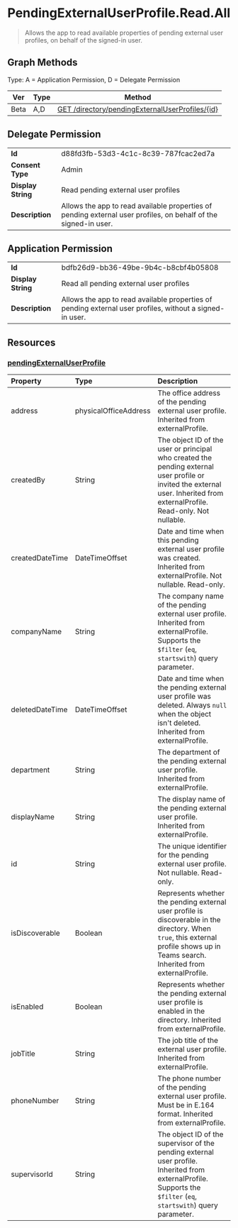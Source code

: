 # PendingExternalUserProfile.Read.All

> Allows the app to read available properties of pending external user profiles, on behalf of the signed-in user.
## Graph Methods

Type: A = Application Permission, D = Delegate Permission

|Ver|Type|Method|
|-------|----|------|
|Beta|A,D|[GET /directory/pendingExternalUserProfiles/{id}](https://docs.microsoft.com/graph/api/pendingexternaluserprofile-get?view=graph-rest-beta&tabs=http)|
## Delegate Permission
|||
|-|-|
|**Id**|d88fd3fb-53d3-4c1c-8c39-787fcac2ed7a|
|**Consent Type**|Admin|
|**Display String**|Read pending external user profiles|
|**Description**|Allows the app to read available properties of pending external user profiles, on behalf of the signed-in user.|
## Application Permission
|||
|-|-|
|**Id**|bdfb26d9-bb36-49be-9b4c-b8cbf4b05808|
|**Display String**|Read all pending external user profiles|
|**Description**|Allows the app to read available properties of pending external user profiles, without a signed-in user.|
## Resources
### [pendingExternalUserProfile ](https://docs.microsoft.com/graph/api/resources/pendingexternaluserprofile?view=graph-rest-1.0&tabs=http)
| Property   | Type |Description|
|:---------------|:--------|:----------|
|address|physicalOfficeAddress|The office address of the pending external user profile. Inherited from externalProfile.|
|createdBy|String|The object ID of the user or principal who created the pending external user profile or invited the external user. Inherited from externalProfile. Read-only. Not nullable. |
|createdDateTime|DateTimeOffset|Date and time when this pending external user profile was created. Inherited from externalProfile. Not nullable. Read-only. |
|companyName|String|The company name of the pending external user profile. Inherited from externalProfile. Supports the `$filter` (`eq`, `startswith`) query parameter.  |
|deletedDateTime|DateTimeOffset|Date and time when the pending external user profile was deleted. Always `null` when the object isn't deleted. Inherited from externalProfile. |
|department|String|The department of the pending external user profile. Inherited from externalProfile. |
|displayName|String|The display name of the pending external user profile. Inherited from externalProfile.|
|id|String|The unique identifier for the pending external user profile. Not nullable. Read-only.|
|isDiscoverable|Boolean|Represents whether the pending external user profile is discoverable in the directory. When `true`, this external profile shows up in Teams search. Inherited from externalProfile.|
|isEnabled|Boolean|Represents whether the pending external user profile is enabled in the directory. Inherited from externalProfile.|
|jobTitle|String|The job title of the external user profile. Inherited from externalProfile.|
|phoneNumber|String|The phone number of the pending external user profile. Must be in E.164 format. Inherited from externalProfile.|
|supervisorId|String|The object ID of the supervisor of the pending external user profile. Inherited from externalProfile. Supports the `$filter` (`eq`, `startswith`) query parameter.|
